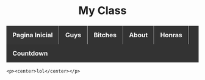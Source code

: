 <style>

 
{ 
	font-family: monaco,Consolas,Lucida Console,monospace; 
}
 
 
#menu {
  list-style-type: none;
  margin: 0;
  padding: 0;
  overflow: hidden;
  background-color: #333;
}

  
#menu li {
    list-style-type: none;
    float: left;
    border-right: 1px solid #bbb;
}  
  
  
#menu li a {
  display: block;
  color: white;
  text-align: center;
  padding: 14px 16px;
  text-decoration: none;
}

#menu li a:hover {
  background-color: #111;
}

#menu li {
  border-right: 1px solid #bbb;
}

#menu li:last-child {
  border-right: none;
}  
  
div.menu-ul li {
    list-style:none;
    background-image:none;
    background-repeat:none;
    background-position:0;
  
.active {
  background-color: #363636;
  color: white;
}
  
</style>


<html>
<body>

<center><h1>My Class</h1></center>


<h3>
  <div class="menu-ul">
<ul id="menu">
<li><a class="active"  href="index.html">Pagina Inicial</a></li>
<li><a href="guys.html">Guys</a></li>
<li><a href="bitches1.html">Bitches</a></li>
<li><a href="about.html">About</a></li>
<li><a href="honras.html">Honras</a></li>
<li><a href="countdown.html">Countdown</a></li>

</ul>
  </div>
</h3>
  
	<p><center>lol</center></p>
	

</body>
</html>
